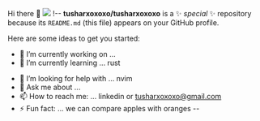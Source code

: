 Hi there 👋
![](https://github.com/tusharxoxoxo/gif/blob/main/golden-wind-dance.gif)
!--
**tusharxoxoxo/tusharxoxoxo** is a ✨ _special_ ✨ repository because its `README.md` (this file) appears on your GitHub profile.

Here are some ideas to get you started:

- 🔭 I’m currently working on ...  
- 🌱 I’m currently learning ... rust
<!-- - 👯 I’m looking to collaborate on ... nahh nahhh not now -->
- 🤔 I’m looking for help with ... nvim
- 💬 Ask me about ...
- 📫 How to reach me: ... linkedin or tusharxoxoxo@gmail.com
- ⚡ Fun fact: ... we can compare apples with oranges
--





